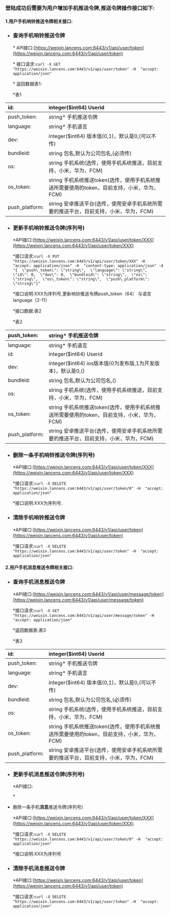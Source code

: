 ### 登陆成功后需要为用户增加手机推送令牌,推送令牌操作接口如下:

#### 1.用户手机**响铃推送**令牌相关接口:

* ### 查询手机响铃推送令牌

  \* API接口:[https://weixin.lancens.com:6443/v1/api/user/token](https://weixin.lancens.com:6443/v1/api/user/token)

  \* 接口请求:`curl -X GET "https://weixin.lancens.com:6443/v1/api/user/token" -H  "accept: application/json"`

  \* 返回数据表1:

  \*表1

| id: | integer\($int64\) Userid |
| :--- | :--- |
| push\_token: | string\* 手机推送令牌 |
| language: | string\* 手机语言 |
| dev: | integer\($int64\) 版本值\(0,1\)，默认是0,\(可以不传\) |
| bundleid: | string 包名,默认为公司包名,\(必须传\) |
| os: | string 手机系统\(选传，使用手机系统推送，目前支持，小米，华为，FCM\) |
| os\_token: | string 手机系统推送token\(选传，使用手机系统推送所需要使用的token，目前支持，小米，华为，FCM\) |
| push\_platform: | string 安卓推送平台\(选传，使用安卓手机系统所需要的推送平台，目前支持，小米，华为，FCM\) |

* ### 更新手机响铃推送令牌\(序列号\)

  \*API接口:[https://weixin.lancens.com:6443/v1/api/user/token/XXX](https://weixin.lancens.com:6443/v1/api/user/token/XXX)

  \*接口请求:`curl -X PUT "https://weixin.lancens.com:6443/v1/api/user/token/XXX" -H  "accept: application/json" -H  "content-type: application/json" -d "{  \"push\_token\": \"string\",  \"language\": \"string\",  \"id\": 0,  \"dev\": 0,  \"bundleid\": \"string\",  \"os\": \"string\",  \"os\_token\": \"string\",  \"push\_platform\": \"string\"}"`

  \*接口说明:XXX为序列号,更新响铃推送令牌push\_token（64） 与语言language（2-11）

  \*接口数据:表2

  \*表2

| push\_token: | string\* 手机推送令牌 |
| :--- | :--- |
| language: | string\* 手机语言 |
| id: | integer\($int64\) Userid |
| dev: | integer\($int64\) ios版本值\(0为发布版,1为开发版本\)，默认是0,\(\) |
| bundleid: | string 包名,默认为公司包名,\(\) |
| os: | string 手机系统\(选传，使用手机系统推送，目前支持，小米，华为，FCM\) |
| os\_token: | string 手机系统推送token\(选传，使用手机系统推送所需要使用的token，目前支持，小米，华为，FCM\) |
| push\_platform: | string 安卓推送平台\(选传，使用安卓手机系统所需要的推送平台，目前支持，小米，华为，FCM\) |

* ### 删除一条手机响铃推送令牌\(序列号\)

  \*API接口:[https://weixin.lancens.com:6443/v1/api/user/token/XXX](https://weixin.lancens.com:6443/v1/api/user/token/XXX)

  \*接口请求:`curl -X DELETE "https://weixin.lancens.com:6443/v1/api/user/token/0" -H  "accept: application/json"`

  \*接口说明:XXX为序列号.

* ### 清除手机响铃推送令牌

  \*API接口:[https://weixin.lancens.com:6443/v1/api/user/token](https://weixin.lancens.com:6443/v1/api/user/token)

  \*接口请求:`curl -X DELETE "https://weixin.lancens.com:6443/v1/api/user/token" -H  "accept: application/json"`

#### 2.用户手机**消息推送**令牌相关接口:

* ### 查询手机**消息**推送令牌

  \*API接口:[https://weixin.lancens.com:6443/v1/api/user/message/token](https://weixin.lancens.com:6443/v1/api/user/message/token)

  \*接口请求:`curl -X GET "https://weixin.lancens.com:6443/v1/api/user/message/token" -H  "accept: application/json"`

  \*返回数据表:表3

  \*表3

| id: | integer\($int64\) Userid |
| :--- | :--- |
| push\_token: | string\* 手机推送令牌 |
| language: | string\* 手机语言 |
| dev: | integer\($int64\) 版本值\(0,1\)，默认是0,\(可以不传\) |
| bundleid: | string 包名,默认为公司包名,\(必须传\) |
| os: | string 手机系统\(选传，使用手机系统推送，目前支持，小米，华为，FCM\) |
| os\_token: | string 手机系统推送token\(选传，使用手机系统推送所需要使用的token，目前支持，小米，华为，FCM\) |
| push\_platform: | string 安卓推送平台\(选传，使用安卓手机系统所需要的推送平台，目前支持，小米，华为，FCM\) |

* ### 更新手机**消息**推送令牌\(序列号\)

  \*API接口:

  \*

* 删除一条手机**消息**推送令牌\(序列号\)

  \*API接口:[https://weixin.lancens.com:6443/v1/api/user/token/XXX](https://weixin.lancens.com:6443/v1/api/user/token/XXX)

  \*接口请求:`curl -X DELETE "https://weixin.lancens.com:6443/v1/api/user/token/0" -H  "accept: application/json"`

  \*接口说明:XXX为序列号

* ### 清除手机**消息**推送令牌

  \*API接口:[https://weixin.lancens.com:6443/v1/api/user/token](https://weixin.lancens.com:6443/v1/api/user/token)

  \*接口请求:`curl -X DELETE "https://weixin.lancens.com:6443/v1/api/user/token" -H  "accept: application/json"`



